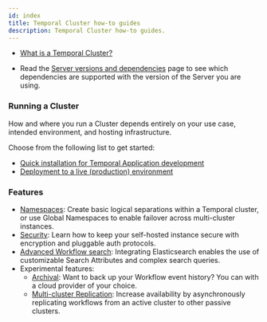 ```yaml
---
id: index
title: Temporal Cluster how-to guides
description: Temporal Cluster how-to guides.
---
```


- [What is a Temporal Cluster?](/concepts/what-is-a-temporal-cluster)

- Read the [Server versions and dependencies](/server/versions-and-dependencies) page to see which dependencies are supported with the version of the Server you are using.

### Running a Cluster

How and where you run a Cluster depends entirely on your use case, intended environment, and hosting infrastructure.

Choose from the following list to get started:

- [Quick installation for Temporal Application development](/clusters/quick-install)
- [Deployment to a live (production) environment](/server/production-deployment)

### Features

- [Namespaces](/server/namespaces): Create basic logical separations within a Temporal cluster, or use Global Namespaces to enable failover across multi-cluster instances.
- [Security](/server/security): Learn how to keep your self-hosted instance secure with encryption and pluggable auth protocols.
- [Advanced Workflow search](/visibility): Integrating Elasticsearch enables the use of customizable Search Attributes and complex search queries.
- Experimental features:
  - [Archival](/cluster/how-to-set-up-archival): Want to back up your Workflow event history? You can with a cloud provider of your choice.
  - [Multi-cluster Replication](/concepts/what-is-multi-cluster-replication): Increase availability by asynchronously replicating workflows from an active cluster to other passive clusters.
